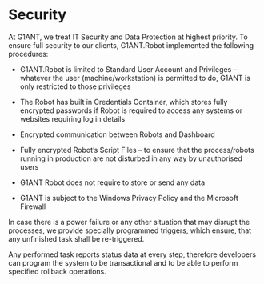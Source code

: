 # Security

At G1ANT, we treat IT Security and Data Protection at highest priority. To ensure full security to our clients, G1ANT.Robot implemented the following procedures:

*	G1ANT.Robot is limited to Standard User Account and Privileges – whatever the user (machine/workstation) is permitted to do, G1ANT is only restricted to those privileges

*	The Robot has built in Credentials Container, which stores fully encrypted passwords if Robot is required to access any systems or websites requiring log in details

*	Encrypted communication between Robots and Dashboard

*	Fully encrypted Robot’s Script Files – to ensure that the process/robots running in production are not disturbed in any way by unauthorised users

*	G1ANT Robot does not require to store or send any data

*	G1ANT is subject to the Windows Privacy Policy and the Microsoft Firewall

In case there is a power failure or any other situation that may disrupt the processes, we provide specially programmed triggers, which ensure, that any unfinished task shall be re-triggered.

Any performed task reports status data at every step, therefore developers can program the system to be transactional and to be able to perform specified rollback operations.
